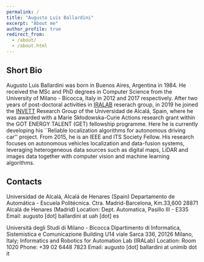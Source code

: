 ```yaml
---
permalink: /
title: "Augusto Luis Ballardini"
excerpt: "About me"
author_profile: true
redirect_from: 
  - /about/
  - /about.html
---
```


Short Bio
------

Augusto Luis Ballardini was born in Buenos Aires, Argentina in 1984. He received the MSc and PhD degrees in Computer Science from the University of Milano - Bicocca, Italy in 2012 and 2017 respectively. After two years of post-doctoral activities in [IRALAB](http://www.ira.disco.unimib.it "IRALAB") reserach group, in 2019 he joined the [INVETT](http://invett.es "INVETT") Research Group of the Universidad de Alcalá, Spain, where he was awarded with a Marie Skłodowska-Curie Actions research grant within the GOT ENERGY TALENT (GET) fellowship programme. Here he is currently developing his ``Reliable localization algorithms for autonomous driving car'' project. From 2015, he is an IEEE and ITS Society Fellow. His research focuses on autonomous vehicles localization and data-fusion systems, leveraging heterogeneous data sources such as digital maps, LiDAR and images data together with computer vision and machine learning algorithms.

Contacts
------

Universidad de Alcalá, Alcalá de Henares (Spain) Departamento de Automática - Escuela Politécnica. Ctra. Madrid-Barcelona, Km.33,600 28871 Alcalá de Henares (Madrid) Location: Dept. Automatica, Pasillo III - E335 Email: augusto [dot] ballardini at uah [dot] es

Università degli Studi di Milano - Bicocca Dipartimento di Informatica, Sistemistica e Comunicazione Building U14 viale Sarca 336, 20126 Milano, Italy; Informatics and Robotics for Automation Lab (IRALab) Location: Room 1020 Phone: +39 02 6448 7823 Email: augusto [dot] ballardini at unimib dot it
